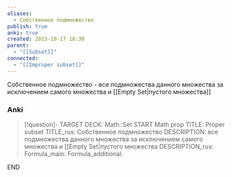 ```yaml
---
aliases:
  - Собственное подмножество
publish: true
anki: true
created: 2023-10-17 18:30
parent:
  - "[[Subset]]"
connected:
  - "[[Improper subset]]"
---
```


Собственное подмножество - все подмножества данного множества за исключением самого множества и [[Empty Set|пустого множества]]

### Anki
> [!question]-
TARGET DECK: Math::Set
START
Math prop
TITLE: Proper subset
TITLE_rus: Собственное подмножество
DESCRIPTION: все подмножества данного множества за исключением самого множества и [[Empty Set|пустого множества
DESCRIPTION_rus: 
Formula_main: 
Formula_additional:
<!--ID: 1699129807675-->
END













